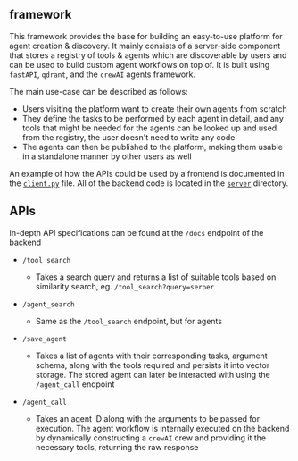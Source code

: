 ## framework

This framework provides the base for building an easy-to-use platform for agent creation & discovery. It mainly consists of a server-side component that stores a registry of tools & agents which are discoverable by users and can be used to build custom agent workflows on top of. It is built using `fastAPI`, `qdrant`, and the `crewAI` agents framework.

The main use-case can be described as follows:

  - Users visiting the platform want to create their own agents from scratch
  - They define the tasks to be performed by each agent in detail, and any tools that might be needed for the agents can be looked up and used from the registry, the user doesn't need to write any code
  - The agents can then be published to the platform, making them usable in a standalone manner by other users as well

An example of how the APIs could be used by a frontend is documented in the [`client.py`](src/client/client.py) file. All of the backend code is located in the [`server`](src/server) directory.

## APIs

In-depth API specifications can be found at the `/docs` endpoint of the backend

- `/tool_search`
  - Takes a search query and returns a list of suitable tools based on similarity search, eg. `/tool_search?query=serper`

- `/agent_search`
  - Same as the `/tool_search` endpoint, but for agents

- `/save_agent`
  - Takes a list of agents with their corresponding tasks, argument schema, along with the tools required and persists it into vector storage. The stored agent can later be interacted with using the `/agent_call` endpoint

- `/agent_call`
  - Takes an agent ID along with the arguments to be passed for execution. The agent workflow is internally executed on the backend by dynamically constructing a `crewAI` crew and providing it the necessary tools, returning the raw response
